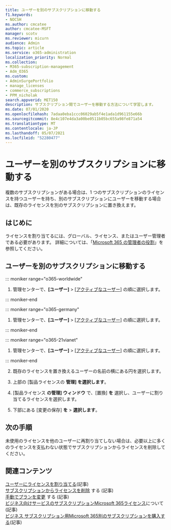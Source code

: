 ```yaml
---
title: ユーザーを別のサブスクリプションに移動する
f1.keywords:
- NOCSH
ms.author: cmcatee
author: cmcatee-MSFT
manager: scotv
ms.reviewer: micurn
audience: Admin
ms.topic: article
ms.service: o365-administration
localization_priority: Normal
ms.collection:
- M365-subscription-management
- Adm_O365
ms.custom:
- AdminSurgePortfolio
- manage_licenses
- commerce_subscriptions
- PPM_nicholak
search.appverid: MET150
description: サブスクリプション間でユーザーを移動する方法について学習します。
ms.date: 07/01/2020
ms.openlocfilehash: 7adaa0eba1ccc06029ab5f4e1ada1d961155e66b
ms.sourcegitcommit: 8e4c107e4da3a00be0511b05bc655a98fe871a54
ms.translationtype: MT
ms.contentlocale: ja-JP
ms.lasthandoff: 05/07/2021
ms.locfileid: "52280477"
---
```

# <a name="move-users-to-a-different-subscription"></a>ユーザーを別のサブスクリプションに移動する

複数のサブスクリプションがある場合は、1 つのサブスクリプションのライセンスを持つユーザーを持ち、別のサブスクリプションにユーザーを移動する場合は、既存のライセンスを別のサブスクリプションに置き換えます。

## <a name="before-you-begin"></a>はじめに

ライセンスを割り当てるには、グローバル、ライセンス、またはユーザー管理者である必要があります。 詳細については、「[Microsoft 365 の管理者の役割](../../admin/add-users/about-admin-roles.md)」を参照してください。

## <a name="move-users-to-a-different-subscription"></a>ユーザーを別のサブスクリプションに移動する

::: moniker range="o365-worldwide"

1. 管理センターで、**[ユーザー]** \> <a href="https://go.microsoft.com/fwlink/p/?linkid=834822" target="_blank">[アクティブなユーザー]</a> の順に選択します。

::: moniker-end

::: moniker range="o365-germany"

 1. 管理センターで、**[ユーザー]** \> <a href="https://go.microsoft.com/fwlink/p/?linkid=847686" target="_blank">[アクティブなユーザー]</a> の順に選択します。

::: moniker-end

::: moniker range="o365-21vianet"

 1. 管理センターで、**[ユーザー]** \> <a href="https://go.microsoft.com/fwlink/p/?linkid=850628" target="_blank">[アクティブなユーザー]</a> の順に選択します。

::: moniker-end

2. 既存のライセンスを置き換えるユーザーの名前の横にある円を選択します。

3. 上部の [製品ライセンスの **管理] を選択します**。

4. [製品ライセンス **の管理] ウィンドウ** で、[置換] **を**  選択し、ユーザーに割り当てるライセンスを選択します。

5. 下部にある [変更の保存] **を** \> **選択します**。

## <a name="next-steps"></a>次の手順

未使用のライセンスを他のユーザー[](../../managed-desktop/get-started/assign-licenses.md)に再割り当てしない場合は、[](../../commerce/licenses/buy-licenses.md)必要以上に多くのライセンスを支払わない状態でサブスクリプションからライセンスを削除してください。

## <a name="related-content"></a>関連コンテンツ

[ユーザーにライセンスを割り当てる](../../admin/manage/assign-licenses-to-users.md)(記事)\
[サブスクリプションからライセンスを削除](../licenses/buy-licenses.md) する (記事)\
[手動でプランを変更](change-plans-manually.md) する (記事)\
[ビジネス向けサービスのサブスクリプションMicrosoft 365ライセンス](../licenses/subscriptions-and-licenses.md)について (記事)\
[ビジネス サブスクリプション用Microsoft 365別のサブスクリプションを購入する](../try-or-buy-microsoft-365.md)(記事)
